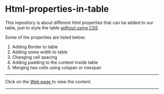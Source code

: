# Html-properties-in-table

This repository is about different html properties that can be added to our table, just to style the table <u><i>without using CSS</i></u>.

Some of the properties are listed below:

1. Adding Border to table
2. Adding some width to table
3. Changing cell spacing
4. Adding padding to the content inside table
5. Merging two cells using colspan or rowspan
<hr>
Click on the <a href = "https://shivansh-thakur.github.io/Html-properties-in-table/" target = "_blank"> Web page </a> to view the content.
<hr>
